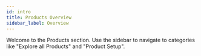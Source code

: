 ```yaml
---
id: intro
title: Products Overview
sidebar_label: Overview
---
```


Welcome to the Products section. Use the sidebar to navigate to categories like "Explore all Products" and "Product Setup".

